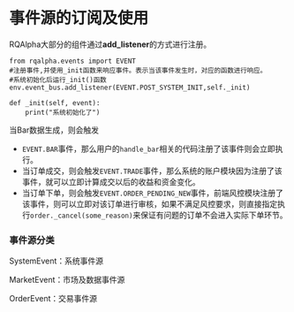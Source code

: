 # 事件源的订阅及使用

RQAlpha大部分的组件通过**add\_listener**的方式进行注册。

```
from rqalpha.events import EVENT
#注册事件,并使用_init函数来响应事件。表示当该事件发生时，对应的函数进行响应。
#系统初始化后运行_init()函数
env.event_bus.add_listener(EVENT.POST_SYSTEM_INIT,self._init)
```

```
def _init(self, event):
    print("系统初始化了")
```

当Bar数据生成，则会触发

* `EVENT.BAR`事件，那么用户的`handle_bar`相关的代码注册了该事件则会立即执行。
* 当订单成交，则会触发`EVENT.TRADE`事件，那么系统的账户模块因为注册了该事件，就可以立即计算成交以后的收益和资金变化。
* 当订单下单，则会触发`EVENT.ORDER_PENDING_NEW`事件，前端风控模块注册了该事件，则可以立即对该订单进行审核，如果不满足风控要求，则直接指定执行`order._cancel(some_reason)`来保证有问题的订单不会进入实际下单环节。

### 事件源分类

SystemEvent：系统事件源

MarketEvent：市场及数据事件源

OrderEvent：交易事件源

